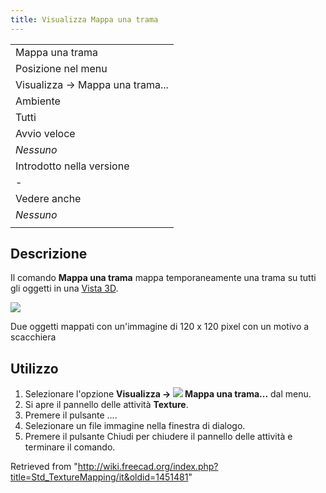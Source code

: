 ```yaml
---
title: Visualizza Mappa una trama
---
```


|                                 |
| ------------------------------- |
| Mappa una trama                 |
| Posizione nel menu              |
| Visualizza → Mappa una trama... |
| Ambiente                        |
| Tutti                           |
| Avvio veloce                    |
| _Nessuno_                       |
| Introdotto nella versione       |
| -                               |
| Vedere anche                    |
| _Nessuno_                       |
|                                 |

## Descrizione

Il comando **Mappa una trama** mappa temporaneamente una trama su tutti gli oggetti in una [Vista 3D](/3D_view/it "3D view/it").

![](/images/Std_TextureMapping_example.png)

Due oggetti mappati con un'immagine di 120 x 120 pixel con un motivo a scacchiera

## Utilizzo

1. Selezionare l'opzione **Visualizza → ![](/images/Std_TextureMapping.svg) Mappa una trama...** dal menu.
2. Si apre il pannello delle attività **Texture**.
3. Premere il pulsante ....
4. Selezionare un file immagine nella finestra di dialogo.
5. Premere il pulsante Chiudi per chiudere il pannello delle attività e terminare il comando.

Retrieved from "<http://wiki.freecad.org/index.php?title=Std_TextureMapping/it&oldid=1451481>"
